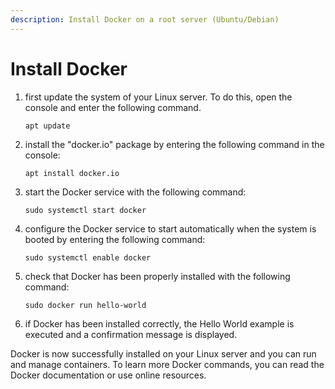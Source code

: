 ```yaml
---
description: Install Docker on a root server (Ubuntu/Debian)
---
```


# Install Docker

1. first update the system of your Linux server. To do this, open the console and enter the following command.

    ```
    apt update
    ```

2. install the "docker.io" package by entering the following command in the console:

    ```
    apt install docker.io
    ```

3. start the Docker service with the following command:

    ```
    sudo systemctl start docker
    ```

4. configure the Docker service to start automatically when the system is booted by entering the following command:

    ```
    sudo systemctl enable docker
    ```

4. check that Docker has been properly installed with the following command:&#x20;

    ```
    sudo docker run hello-world
    ```

5. if Docker has been installed correctly, the Hello World example is executed and a confirmation message is displayed.

Docker is now successfully installed on your Linux server and you can run and manage containers. To learn more Docker commands, you can read the Docker documentation or use online resources.
